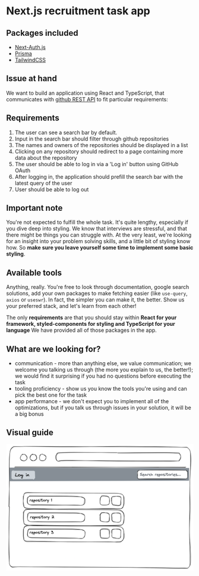 # Next.js recruitment task app

## Packages included

- [Next-Auth.js](https://next-auth.js.org)
- [Prisma](https://prisma.io)
- [TailwindCSS](https://tailwindcss.com)

## Issue at hand

We want to build an application using React and TypeScript, that communicates with [github REST API](https://swapi.dev/) to fit particular requirements:

## Requirements

1. The user can see a search bar by default.
2. Input in the search bar should filter through github repositories
3. The names and owners of the repositories should be displayed in a list
4. Clicking on any repository should redirect to a page containing more data about the repository
5. The user should be able to log in via a 'Log in' button using GitHub OAuth
6. After logging in, the application should prefill the search bar with the latest query of the user
7. User should be able to log out

## Important note

You're not expected to fulfill the whole task. It's quite lengthy, especially if you dive deep into styling. We know that interviews are stressful, and that there might be things you can struggle with. At the very least, we're looking for an insight into your problem solving skills, and a little bit of styling know how. So **make sure you leave yourself some time to implement some basic styling**.

## Available tools

Anything, really. You're free to look through documentation, google search solutions, add your own packages to make fetching easier (like `use-query`, `axios` or `useswr`). In fact, the simpler you can make it, the better. Show us your preferred stack, and let's learn from each other!

The only **requirements** are that you should stay within **React for your framework, styled-components for styling and TypeScript for your language** We have provided all of those packages in the app.

## What are we looking for?

- communication - more than anything else, we value communication; we welcome you talking us through (the more you explain to us, the better!); we would find it surprising if you had no questions before executing the task
- tooling proficiency - show us you know the tools you're using and can pick the best one for the task
- app performance - we don't expect you to implement all of the optimizations, but if you talk us through issues in your solution, it will be a big bonus

## Visual guide

![Example implementation](example.png)
